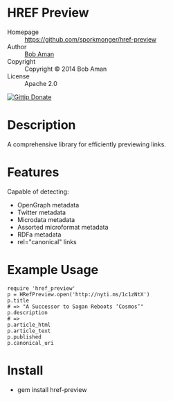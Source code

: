 # HREF Preview

<dl>
  <dt>Homepage</dt><dd><a href="https://github.com/sporkmonger/href-preview">https://github.com/sporkmonger/href-preview</a></dd>
  <dt>Author</dt><dd><a href="mailto:bob@sporkmonger.com">Bob Aman</a></dd>
  <dt>Copyright</dt><dd>Copyright © 2014 Bob Aman</dd>
  <dt>License</dt><dd>Apache 2.0</dd>
</dl>

[![Gittip Donate](http://img.shields.io/gittip/sporkmonger.png)](https://www.gittip.com/sporkmonger/ "Support Open Source Development w/ Gittip")

# Description

A comprehensive library for efficiently previewing links.

# Features

Capable of detecting:
* OpenGraph metadata
* Twitter metadata
* Microdata metadata
* Assorted microformat metadata
* RDFa metadata
* rel="canonical" links

# Example Usage

    require 'href_preview'
    p = HRefPreview.open('http://nyti.ms/1c1zNtX')
    p.title
    # => "A Successor to Sagan Reboots ‘Cosmos’"
    p.description
    # =>
    p.article_html
    p.article_text
    p.published
    p.canonical_uri

# Install

* gem install href-preview
